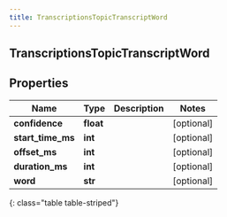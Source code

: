 ```yaml
---
title: TranscriptionsTopicTranscriptWord
---
```

## TranscriptionsTopicTranscriptWord

## Properties

|Name | Type | Description | Notes|
|------------ | ------------- | ------------- | -------------|
| **confidence** | **float** |  | [optional] |
| **start_time_ms** | **int** |  | [optional] |
| **offset_ms** | **int** |  | [optional] |
| **duration_ms** | **int** |  | [optional] |
| **word** | **str** |  | [optional] |
{: class="table table-striped"}



